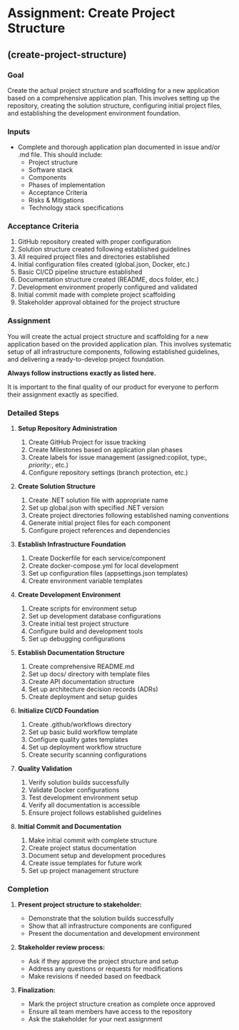 # Assignment: Create Project Structure

## (create-project-structure)

### Goal

Create the actual project structure and scaffolding for a new application based on a comprehensive application plan. This involves setting up the repository, creating the solution structure, configuring initial project files, and establishing the development environment foundation.

### Inputs

* Complete and thorough application plan documented in issue and/or .md file. This should include:
  * Project structure
  * Software stack
  * Components
  * Phases of implementation
  * Acceptance Criteria
  * Risks & Mitigations
  * Technology stack specifications

### Acceptance Criteria

1. GitHub repository created with proper configuration
2. Solution structure created following established guidelines
3. All required project files and directories established
4. Initial configuration files created (global.json, Docker, etc.)
5. Basic CI/CD pipeline structure established
6. Documentation structure created (README, docs folder, etc.)
7. Development environment properly configured and validated
8. Initial commit made with complete project scaffolding
9. Stakeholder approval obtained for the project structure

### Assignment

You will create the actual project structure and scaffolding for a new application based on the provided application plan. This involves systematic setup of all infrastructure components, following established guidelines, and delivering a ready-to-develop project foundation.

**Always follow instructions exactly as listed here.**

It is important to the final quality of our product for everyone to perform their assignment exactly as specified.

### Detailed Steps

1. **Setup Repository Administration**
   1. Create GitHub Project for issue tracking
   2. Create Milestones based on application plan phases
   3. Create labels for issue management (assigned:copilot, type:*, priority:*, etc.)
   4. Configure repository settings (branch protection, etc.)

2. **Create Solution Structure**
   1. Create .NET solution file with appropriate name
   2. Set up global.json with specified .NET version
   3. Create project directories following established naming conventions
   4. Generate initial project files for each component
   5. Configure project references and dependencies

3. **Establish Infrastructure Foundation**
   1. Create Dockerfile for each service/component
   2. Create docker-compose.yml for local development
   3. Set up configuration files (appsettings.json templates)
   4. Create environment variable templates
   <!-- 5. Set up logging and monitoring configuration -->

4. **Create Development Environment**
   1. Create scripts for environment setup
   2. Set up development database configurations
   3. Create initial test project structure
   4. Configure build and development tools
   5. Set up debugging configurations

5. **Establish Documentation Structure**
   1. Create comprehensive README.md
   2. Set up docs/ directory with template files
   3. Create API documentation structure
   4. Set up architecture decision records (ADRs)
   5. Create deployment and setup guides

6. **Initialize CI/CD Foundation**
   1. Create .github/workflows directory
   2. Set up basic build workflow template
   3. Configure quality gates templates
   4. Set up deployment workflow structure
   5. Create security scanning configurations

7. **Quality Validation**
   1. Verify solution builds successfully
   2. Validate Docker configurations
   3. Test development environment setup
   4. Verify all documentation is accessible
   5. Ensure project follows established guidelines

8. **Initial Commit and Documentation**
   1. Make initial commit with complete structure
   2. Create project status documentation
   3. Document setup and development procedures
   4. Create issue templates for future work
   5. Set up project management structure

### Completion

1. **Present project structure to stakeholder:**
   - Demonstrate that the solution builds successfully
   - Show that all infrastructure components are configured
   - Present the documentation and development environment

2. **Stakeholder review process:**
   - Ask if they approve the project structure and setup
   - Address any questions or requests for modifications
   - Make revisions if needed based on feedback

3. **Finalization:**
   - Mark the project structure creation as complete once approved
   - Ensure all team members have access to the repository
   <!-- - After approval, assign a copilot the breakdown-issue.md assignment to each -->
   - Ask the stakeholder for your next assignment 
